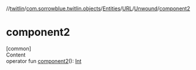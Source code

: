 //[twitlin](../../../../index.md)/[com.sorrowblue.twitlin.objects](../../../index.md)/[Entities](../../index.md)/[URL](../index.md)/[Unwound](index.md)/[component2](component2.md)



# component2  
[common]  
Content  
operator fun [component2](component2.md)(): [Int](https://kotlinlang.org/api/latest/jvm/stdlib/kotlin/-int/index.html)  



